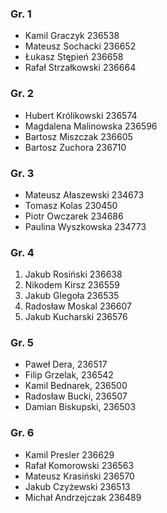 ### Gr. 1
* Kamil Graczyk 236538
* Mateusz Sochacki 236652
* Łukasz Stępień 236658
* Rafał Strzałkowski 236664
### Gr. 2
* Hubert Królikowski 236574
* Magdalena Malinowska 236596
* Bartosz Miszczak 236605
* Bartosz Zuchora 236710
### Gr. 3
* Mateusz Ałaszewski 234673
* Tomasz Kolas 230450
* Piotr Owczarek 234686
* Paulina Wyszkowska 234773
### Gr. 4
1. Jakub Rosiński 236638
2. Nikodem Kirsz 236559
3. Jakub Glegoła 236535
4. Radosław Moskal 236607
5. Jakub Kucharski 236576
### Gr. 5
* Paweł Dera, 236517
* Filip Grzelak, 236542
* Kamil Bednarek, 236500
* Radosław Bucki, 236507
* Damian Biskupski, 236503
### Gr. 6
* Kamil Presler 236629
* Rafał Komorowski 236563
* Mateusz Krasiński  236570
* Jakub Czyżewski 236513
* Michał Andrzejczak 236489